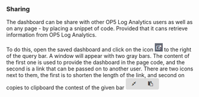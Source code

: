 ### Sharing

The dashboard can be share with other OP5 Log Analytics users as well
as on any page - by placing a snippet of code. Provided that it cans
retrieve information from OP5 Log Analytics.

To do this, open the saved dashboard and click on the icon
![](/./media/media/image36.png) to the right of the query bar. A window
will appear with two gray bars. The content of the first one is used
to provide the dashboard in the page code, and the second is a link
that can be passed on to another user. There are two icons next to
them, the first is to shorten the length of the link, and second on
copies to clipboard the contest of the given bar
![](/./media/media/image37.png)
